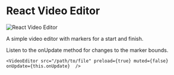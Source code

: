 # React Video Editor

![React Video Editor](https://raw.githubusercontent.com/mrtrwhite/react-video-editor/master/screenshot.png)

A simple video editor with markers for a start and finish.

Listen to the onUpdate method for changes to the marker bounds.

```
<VideoEditor src="/path/to/file" preload={true} muted={false} onUpdate={this.onUpdate}  />
```